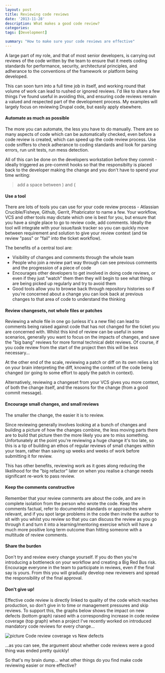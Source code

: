 ```yaml
---
layout: post
title: Reviewing code reviews
date: '2013-11-28'
description: What makes a good code review?
categories:
tags: [Development]

summary: "How to make sure your code reviews are effective"
---
```


A large part of my role, and that of most senior developers, is carrying out reviews
of the code written by the team to ensure that it meets coding standards for performance,
security, architectural principles, and adherance to the conventions of the framework or
platform being developed.

This can soon turn into a full time job in itself, and working round that volume of work
can lead to rushed or ignored reviews. I'd like to share a few things I've found useful
in avoiding this, and ensuring code reviews remain a valued and respected part of the development
process. My examples will largely focus on reviewing Drupal code, but easily apply
elsewhere.

<!-- break -->

#### Automate as much as possible

The more you can automate, the less you have to do manually. There are so
many aspects of code which can be automatically checked, even before a code review is created, which
can speed up the code review process. Use code sniffers to check adherance to coding
standards and look for parsing errors, run unit tests, run mess detection.

All of this can be done on the developers workstation before they commit - ideally triggered
as pre-commit hooks so that the responsibilty is placed back to the developer making the change
and you don't have to spend your time writing:

> add a space between ) and {

#### Use a tool

There are lots of tools you can use for your code review process - Atlassian Crucible/Fisheye, Github,
Gerrit, Phabricator to name a few. Your workflow, VCS and other tools may dictate which one
is best for you, but ensure that you have a single place to go to review code, add comments. Ideally the
tool will integrate with your issue/task tracker so you can quickly move between requirement and
solution to give your review context (and tie review "pass" or "fail" into the ticket workflow).

The benefits of a central tool are:

* Visibility of changes and comments through the whole team
* People who join a review part way through can see previous comments and the progression of
a piece of code
* Encourages other developers to get involved in doing code reviews, or even if they just "watch" them
then they will begin to see what things are being picked up regularly and try to avoid them
* Good tools allow you to browse back through repository histories so if you're concerned about a change
you can look back at previous changes to that area of code to understand the thinking

#### Review changesets, not whole files or patches

Reviewing a whole file in one go (unless it's a new file) can lead to comments being raised against code that
has not changed for the ticket you are concerned with. Whilst this kind of review can be useful in some
scenarios, generally you want to focus on the impacts of changes, and save the "big bang" reviews
for more formal technical debt reviews. Of course, if you code review from the start of the project then this will
be less necessary...

At the other end of the scale, reviewing a patch or diff on its own relies a lot on your brain
interpreting the diff, knowing the context of the code being changed (or going to some effort to
apply the patch in context).

Alternatively, reviewing a changeset from your VCS gives you more context, of both the change itself, and the
reasons for the change (from a good commit message).

#### Encourage small changes, and small reviews

The smaller the change, the easier it is to review.

Since reviewing generally involves looking at a bunch of changes and building a picture of how the
changes combine, the less moving parts there are to build that picture then the more likely you are
to miss something. Unfortunately at the point you're reviewing a huge change it's too late, so this is
a tip of building an ethos of regular reviews of small changes within your team, rather than saving up weeks
and weeks of work before submitting it for review.

This has other benefits, reviewing work as it goes along reducing the likelihood for the "big refactor"
later on when you realise a change needs significant re-work to pass review.

#### Keep the comments constructive

Remember that your review comments are about the code, and are in complete isolation from the person who
wrote the code. Keep the comments factual, refer to documented standards or approaches where relevant,
and if you spot large problems in the code then invite the author to sit with you whilst you review so
that you can discuss the review as you go through it and turn it into a learning/mentoring exercise which
will have a much more positive long term outcome than hitting someone with a multitude of review comments.

#### Share the burden

Don't try and review every change yourself. If you do then you're introducing a bottleneck on your
workflow and creating a Big Red Bus risk. Encourage everyone in the team to participate in reviews,
even if the final say is yours. From this you will gradually develop new reviewers and spread the
responsibility of the final approval.

#### Don't give up!

Effective code review is directly linked to quality of the code which reaches production, so don't give in
to time or management pressures and skip reviews. To support this, the graphs below shows the impact on new
defects (bottom graph) raised with a corresponding increase in code review coverage (top graph) when a project I've recently worked
on introduced mandatory code reviews for every change...

![picture Code review coverage vs New defects](/components/images/code-reviews.png "Code review coverage vs New defects")

...as you can see, the argument about whether code reviews were a good thing was ended pretty quickly!

So that's my brain dump... what other things do you find make code reviewing easier or more effective?
